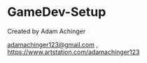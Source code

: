 # GameDev-Setup
Created by Adam Achinger

adamachinger123@gmail.com , https://www.artstation.com/adamachinger123
